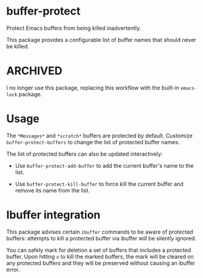 # buffer-protect

Protect Emacs buffers from being killed inadvertently. 

This package provides a configurable list of buffer names that should
never be killed. 

# ARCHIVED

I no longer use this package, replacing this workflow with the built-in `emacs-lock` package.

# Usage

The `*Messages*` and `*scratch*` buffers are protected by
default. Customize `buffer-protect-buffers` to change the list of
protected buffer names.

The list of protected buffers can also be updated interactively:

 - Use `buffer-protect-add-buffer` to add the current buffer's name to
   the list.
 
 - Use `buffer-protect-kill-buffer` to force kill the current buffer
   and remove its name from the list.

# Ibuffer integration

This package advises certain `ibuffer` commands to be aware of
protected buffers: attempts to kill a protected buffer via ibuffer
will be silently ignored.

You can safely mark for deletion a set of buffers that includes a
protected buffer. Upon hitting `x` to kill the marked buffers, the
mark will be cleared on any protected buffers and they will be
preserved without causing an ibuffer error.


